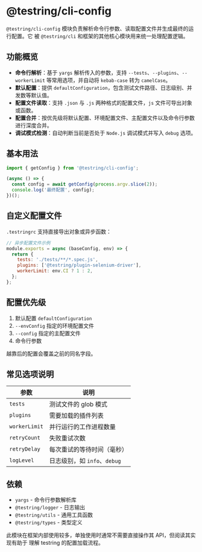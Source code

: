 # @testring/cli-config

`@testring/cli-config` 模块负责解析命令行参数、读取配置文件并生成最终的运行配置。它
被 `@testring/cli` 和框架的其他核心模块用来统一处理配置逻辑。

## 功能概览

- **命令行解析**：基于 `yargs` 解析传入的参数，支持 `--tests`、`--plugins`、`--workerLimit` 等常用选项，并自动将 `kebab-case` 转为 `camelCase`。
- **默认配置**：提供 `defaultConfiguration`，包含测试文件路径、日志级别、并发数等默认值。
- **配置文件读取**：支持 `.json` 与 `.js` 两种格式的配置文件，`js` 文件可导出对象或函数。
- **配置合并**：按优先级将默认配置、环境配置文件、主配置文件以及命令行参数进行深度合并。
- **调试模式检测**：自动判断当前是否处于 `Node.js` 调试模式并写入 `debug` 选项。

## 基本用法

```typescript
import { getConfig } from '@testring/cli-config';

(async () => {
  const config = await getConfig(process.argv.slice(2));
  console.log('最终配置', config);
})();
```

## 自定义配置文件

`.testringrc` 支持直接导出对象或异步函数：

```javascript
// 异步配置文件示例
module.exports = async (baseConfig, env) => {
  return {
    tests: './tests/**/*.spec.js',
    plugins: ['@testring/plugin-selenium-driver'],
    workerLimit: env.CI ? 1 : 2,
  };
};
```
## 配置优先级
1. 默认配置 `defaultConfiguration`
2. `--envConfig` 指定的环境配置文件
3. `--config` 指定的主配置文件
4. 命令行参数

越靠后的配置会覆盖之前的同名字段。

## 常见选项说明

| 参数            | 说明                         |
|-----------------|------------------------------|
| `tests`         | 测试文件的 glob 模式         |
| `plugins`       | 需要加载的插件列表           |
| `workerLimit`   | 并行运行的工作进程数量       |
| `retryCount`    | 失败重试次数                 |
| `retryDelay`    | 每次重试的等待时间（毫秒）   |
| `logLevel`      | 日志级别，如 `info`、`debug` |

## 依赖
- `yargs` - 命令行参数解析库
- `@testring/logger` - 日志输出
- `@testring/utils` - 通用工具函数
- `@testring/types` - 类型定义

此模块在框架内部使用较多，单独使用时通常不需要直接操作其 API，但阅读其实现有助于
理解 testring 的配置加载流程。
